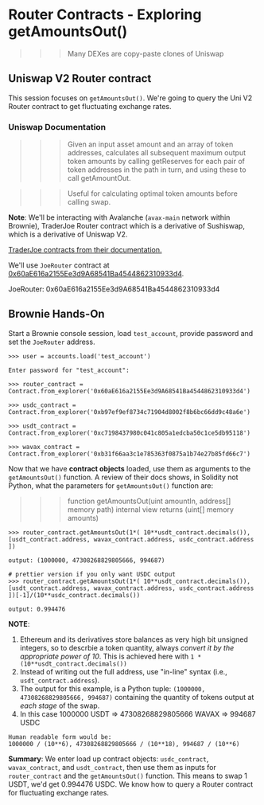 # Router Contracts - Exploring getAmountsOut()

>>> Many DEXes are copy-paste clones of Uniswap

## Uniswap V2 Router contract

This session focuses on `getAmountsOut()`. We're going to query the Uni V2 Router contract to get fluctuating exchange rates. 

### Uniswap Documentation

>>> Given an input asset amount and an array of token addresses, calculates all subsequent maximum output token amounts by calling getReserves for each pair of token addresses in the path in turn, and using these to call getAmountOut.

>>> Useful for calculating optimal token amounts before calling swap.

**Note**: We'll be interacting with Avalanche (`avax-main` network within Brownie), TraderJoe Router contract which is a derivative of Sushiswap, which is a derivative of Uniswap V2. 

[TraderJoe contracts from their documentation.](https://help.traderjoexyz.com/en/security-and-contracts/contracts)

We'll use `JoeRouter` contract at [0x60aE616a2155Ee3d9A68541Ba4544862310933d4](https://snowtrace.io/address/0x60aE616a2155Ee3d9A68541Ba4544862310933d4).


JoeRouter: 0x60aE616a2155Ee3d9A68541Ba4544862310933d4

## Brownie Hands-On

Start a Brownie console session, load `test_account`, provide password and set the `JoeRouter` address.

```
>>> user = accounts.load('test_account')

Enter password for "test_account": 

>>> router_contract = Contract.from_explorer('0x60aE616a2155Ee3d9A68541Ba4544862310933d4')

>>> usdc_contract = Contract.from_explorer('0xb97ef9ef8734c71904d8002f8b6bc66dd9c48a6e')

>>> usdt_contract = Contract.from_explorer('0xc7198437980c041c805a1edcba50c1ce5db95118')

>>> wavax_contract = Contract.from_explorer('0xb31f66aa3c1e785363f0875a1b74e27b85fd66c7')

```

Now that we have **contract objects** loaded, use them as arguments to the `getAmountsOut()` function. A review of their docs shows, in Solidity not Python, what the parameters for `getAmountsOut()` function are:

>>> function getAmountsOut(uint amountIn, address[] memory path) internal view returns (uint[] memory amounts)

```
>>> router_contract.getAmountsOut(1*( 10**usdt_contract.decimals()), [usdt_contract.address, wavax_contract.address, usdc_contract.address ])

output: (1000000, 47308268829805666, 994687)

# prettier version if you only want USDC output
>>> router_contract.getAmountsOut(1*( 10**usdt_contract.decimals()), [usdt_contract.address, wavax_contract.address, usdc_contract.address ])[-1]/(10**usdc_contract.decimals())

output: 0.994476
```

**NOTE**:
1. Ethereum and its derivatives store balances as very high bit unsigned integers, so to descrbie a token quantity, always *convert it by the appropriate power of 10*. This is achieved here with `1 * (10**usdt_contract.decimals())`
2. Instead of writing out the full address, use "in-line" syntax (i.e., `usdt_contract.address`).
3. The output for this example, is a Python tuple: `(1000000, 47308268829805666, 994687)` containing the quantity of tokens output at *each stage* of the swap. 
4. In this case 1000000 USDT => 47308268829805666 WAVAX => 994687 USDC

```
Human readable form would be: 
1000000 / (10**6), 47308268829805666 / (10**18), 994687 / (10**6)

```

**Summary**: We enter load up contract objects:  `usdc_contract`, `wavax_contract`, and `usdt_contract`, then use them as inputs for `router_contract` and the `getAmountsOut()` function. This means to swap 1 USDT, we'd get 0.994476 USDC. We know how to query a Router contract for fluctuating exchange rates. 
